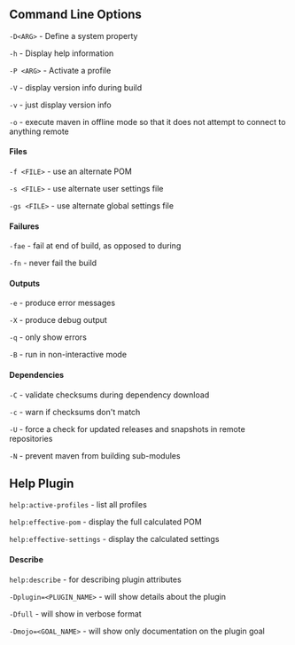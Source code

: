 
## Command Line Options

`-D<ARG>` - Define a system property

`-h` - Display help information

`-P <ARG>` - Activate a profile

`-V` - display version info during build

`-v` - just display version info

`-o` - execute maven in offline mode so that it does not attempt to connect to anything remote

#### Files

`-f <FILE>` - use an alternate POM

`-s <FILE>` - use alternate user settings file

`-gs <FILE>` - use alternate global settings file

#### Failures

`-fae` - fail at end of build, as opposed to during

`-fn` - never fail the build

#### Outputs

`-e` - produce error messages

`-X` - produce debug output

`-q` - only show errors

`-B` - run in non-interactive mode

#### Dependencies

`-C` - validate checksums during dependency download

`-c` - warn if checksums don't match

`-U` - force a check for updated releases and snapshots in remote repositories

`-N` - prevent maven from building sub-modules


## Help Plugin

`help:active-profiles` - list all profiles

`help:effective-pom` - display the full calculated POM

`help:effective-settings` - display the calculated settings

#### Describe

`help:describe` - for describing plugin attributes

`-Dplugin=<PLUGIN_NAME>` - will show details about the plugin

`-Dfull` - will show in verbose format

`-Dmojo=<GOAL_NAME>` - will show only documentation on the plugin goal